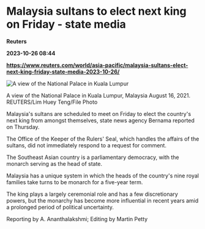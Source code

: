 # Malaysia sultans to elect next king on Friday - state media
**Reuters**

**2023-10-26 08:44**

**https://www.reuters.com/world/asia-pacific/malaysia-sultans-elect-next-king-friday-state-media-2023-10-26/**

![A view of the National Palace in Kuala Lumpur](https://www.reuters.com/resizer/LTRGHefLaMaxEWjRK7V-VdmMouQ=/1920x0/filters:quality(80)/cloudfront-us-east-2.images.arcpublishing.com/reuters/ROW2IIY2VJMYFOU4E32LH7HSWQ.jpg)

A view of the National Palace in Kuala Lumpur, Malaysia August 16, 2021. REUTERS/Lim Huey Teng/File Photo

Malaysia's sultans are scheduled to meet on Friday to elect the country's next king from amongst themselves, state news agency Bernama reported on Thursday.

The Office of the Keeper of the Rulers' Seal, which handles the affairs of the sultans, did not immediately respond to a request for comment.

The Southeast Asian country is a parliamentary democracy, with the monarch serving as the head of state.

Malaysia has a unique system in which the heads of the country's nine royal families take turns to be monarch for a five-year term.

The king plays a largely ceremonial role and has a few discretionary powers, but the monarchy has become more influential in recent years amid a prolonged period of political uncertainty.

Reporting by A. Ananthalakshmi; Editing by Martin Petty